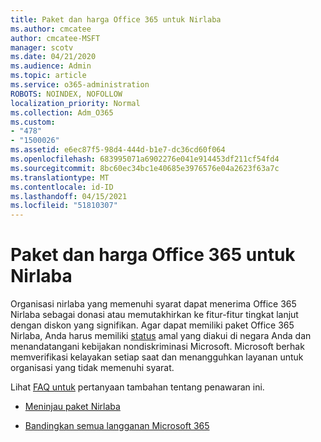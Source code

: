 ```yaml
---
title: Paket dan harga Office 365 untuk Nirlaba
ms.author: cmcatee
author: cmcatee-MSFT
manager: scotv
ms.date: 04/21/2020
ms.audience: Admin
ms.topic: article
ms.service: o365-administration
ROBOTS: NOINDEX, NOFOLLOW
localization_priority: Normal
ms.collection: Adm_O365
ms.custom:
- "478"
- "1500026"
ms.assetid: e6ec87f5-98d4-444d-b1e7-dc36cd60f064
ms.openlocfilehash: 683995071a6902276e041e914453df211cf54fd4
ms.sourcegitcommit: 8bc60ec34bc1e40685e3976576e04a2623f63a7c
ms.translationtype: MT
ms.contentlocale: id-ID
ms.lasthandoff: 04/15/2021
ms.locfileid: "51810307"
---
```

# <a name="office-365-for-nonprofit-plans-and-pricing"></a>Paket dan harga Office 365 untuk Nirlaba

Organisasi nirlaba yang memenuhi syarat dapat menerima Office 365 Nirlaba sebagai donasi atau memutakhirkan ke fitur-fitur tingkat lanjut dengan diskon yang signifikan. Agar dapat memiliki paket Office 365 Nirlaba, Anda harus memiliki [status](https://go.microsoft.com/fwlink/p/?LinkID=330253) amal yang diakui di negara Anda dan menandatangani kebijakan nondiskriminasi Microsoft. Microsoft berhak memverifikasi kelayakan setiap saat dan menangguhkan layanan untuk organisasi yang tidak memenuhi syarat.
  
Lihat [FAQ untuk](https://products.office.com/nonprofit/office-365-nonprofit) pertanyaan tambahan tentang penawaran ini.
  
- [Meninjau paket Nirlaba](https://products.office.com/nonprofit/office-365-nonprofit-plans-and-pricing?tab=1)

- [Bandingkan semua langganan Microsoft 365](https://products.office.com/business/compare-more-office-365-for-business-plans)